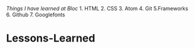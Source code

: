 *Things I have learned at Bloc* 1. HTML 2. CSS 3. Atom 4. Git 5.Frameworks 6. Github 7. Googlefonts
# Lessons-Learned
